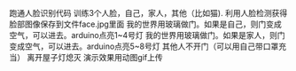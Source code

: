 跑通人脸识别代码
训练3个人脸，自己，家人，其他（比如猫).
利用人脸检测获得脸部图像保存到文件face.jpg里面
我的世界用玻璃做门。如果是自己，则门变成空气，可以进去。arduino点亮1~4号灯
我的世界用玻璃做门。如果是家人，则门变成空气，可以进去。arduino点亮5~8号灯
其他人不开门（可以用自己带口罩充当）
离开屋子灯熄灭
演示效果用动图gif上传
